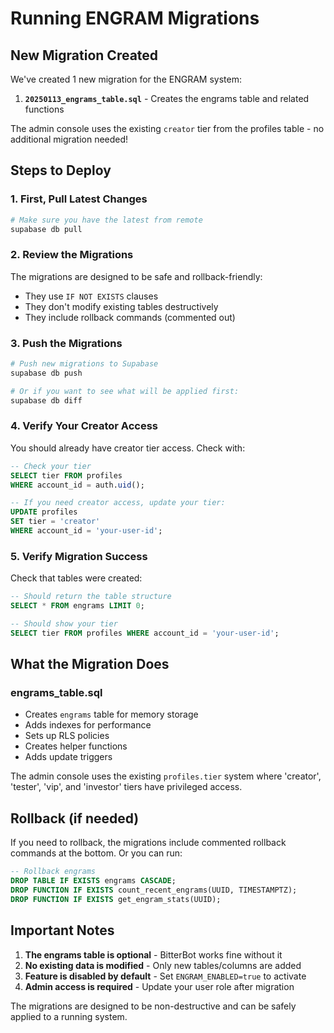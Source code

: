 # Running ENGRAM Migrations

## New Migration Created

We've created 1 new migration for the ENGRAM system:

1. **`20250113_engrams_table.sql`** - Creates the engrams table and related functions

The admin console uses the existing `creator` tier from the profiles table - no additional migration needed!

## Steps to Deploy

### 1. First, Pull Latest Changes
```bash
# Make sure you have the latest from remote
supabase db pull
```

### 2. Review the Migrations
The migrations are designed to be safe and rollback-friendly:
- They use `IF NOT EXISTS` clauses
- They don't modify existing tables destructively
- They include rollback commands (commented out)

### 3. Push the Migrations
```bash
# Push new migrations to Supabase
supabase db push

# Or if you want to see what will be applied first:
supabase db diff
```

### 4. Verify Your Creator Access
You should already have creator tier access. Check with:

```sql
-- Check your tier
SELECT tier FROM profiles 
WHERE account_id = auth.uid();

-- If you need creator access, update your tier:
UPDATE profiles 
SET tier = 'creator'
WHERE account_id = 'your-user-id';
```

### 5. Verify Migration Success
Check that tables were created:

```sql
-- Should return the table structure
SELECT * FROM engrams LIMIT 0;

-- Should show your tier
SELECT tier FROM profiles WHERE account_id = 'your-user-id';
```

## What the Migration Does

### engrams_table.sql
- Creates `engrams` table for memory storage
- Adds indexes for performance
- Sets up RLS policies
- Creates helper functions
- Adds update triggers

The admin console uses the existing `profiles.tier` system where 'creator', 'tester', 'vip', and 'investor' tiers have privileged access.

## Rollback (if needed)

If you need to rollback, the migrations include commented rollback commands at the bottom. Or you can run:

```sql
-- Rollback engrams
DROP TABLE IF EXISTS engrams CASCADE;
DROP FUNCTION IF EXISTS count_recent_engrams(UUID, TIMESTAMPTZ);
DROP FUNCTION IF EXISTS get_engram_stats(UUID);
```

## Important Notes

1. **The engrams table is optional** - BitterBot works fine without it
2. **No existing data is modified** - Only new tables/columns are added
3. **Feature is disabled by default** - Set `ENGRAM_ENABLED=true` to activate
4. **Admin access is required** - Update your user role after migration

The migrations are designed to be non-destructive and can be safely applied to a running system.
